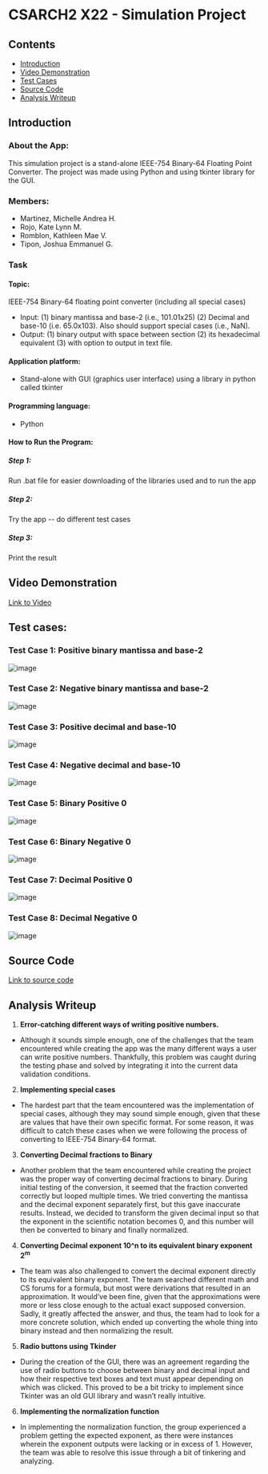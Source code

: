 # CSARCH2 X22 - Simulation Project

## Contents
- [Introduction](https://github.com/michhandreaa/CSARCH2-Binary64FloatingPointConverterSimulationProject?tab=readme-ov-file#introduction)
- [Video Demonstration](https://drive.google.com/drive/folders/1vo1XsZO4flkhuDTrSAO25WQ6_eJbAzoJ?fbclid=IwAR18v4aD8gFXr5OAi47b4o2QzWRjyLqmDtnf1VTd-vw5kqFI5eyj6Qib1dM)
- [Test Cases](https://github.com/michhandreaa/CSARCH2-Binary64FloatingPointConverterSimulationProject?tab=readme-ov-file#test-cases)
- [Source Code](https://github.com/michhandreaa/CSARCH2-Binary64FloatingPointConverterSimulationProject?tab=readme-ov-file#source-code)
- [Analysis Writeup](https://github.com/michhandreaa/CSARCH2-Binary64FloatingPointConverterSimulationProject?tab=readme-ov-file#analysis-writeup)

## Introduction

### About the App:
This simulation project is a stand-alone IEEE-754 Binary-64 Floating Point Converter. The project was made using Python and using tkinter library for the GUI. 

### Members:
- Martinez, Michelle Andrea H.
- Rojo, Kate Lynn M.
- Romblon, Kathleen Mae V.
- Tipon, Joshua Emmanuel G.

### Task
#### Topic: 
IEEE-754 Binary-64 floating point converter (including all special cases)
- Input: (1) binary mantissa and base-2 (i.e., 101.01x25) (2) Decimal and base-10 (i.e. 65.0x103). Also should support special cases (i.e., NaN).
- Output: (1) binary output with space between section (2) its hexadecimal equivalent (3) with option to output in text file.

#### Application platform:
- Stand-alone with GUI (graphics user interface) using a library in python called tkinter

#### Programming language: 
- Python

#### How to Run the Program:

##### Step 1: 
Run .bat file for easier downloading of the libraries used and to run the app

##### Step 2:
Try the app -- do different test cases

##### Step 3:
Print the result

## Video Demonstration 
[Link to Video]([https://drive.google.com/file/d/1hfoP7QvlU_zyE_VCve2NixsC7xWBLO09/view?usp=sharing](https://drive.google.com/drive/folders/1vo1XsZO4flkhuDTrSAO25WQ6_eJbAzoJ?fbclid=IwAR18v4aD8gFXr5OAi47b4o2QzWRjyLqmDtnf1VTd-vw5kqFI5eyj6Qib1dM))

## Test cases:

### Test Case 1: Positive binary mantissa and base-2
![image](https://github.com/michhandreaa/CSARCH2-Binary64FloatingPointConverterSimulationProject/assets/106814132/9a4473ea-33fd-4f34-bf7f-c7c80ef212c5)

### Test Case 2: Negative binary mantissa and base-2
![image](https://github.com/michhandreaa/CSARCH2-Binary64FloatingPointConverterSimulationProject/assets/106814132/b2cb8e42-3a8a-471e-b0d3-f061870d16e3)
  
### Test Case 3: Positive decimal and base-10 
![image](https://github.com/michhandreaa/CSARCH2-Binary64FloatingPointConverterSimulationProject/assets/106814132/797395d5-ac33-49c3-bf4e-c05e876cae54)

### Test Case 4: Negative decimal and base-10 
![image](https://github.com/michhandreaa/CSARCH2-Binary64FloatingPointConverterSimulationProject/assets/106814132/d0dac2f9-4b89-4559-9ffb-15fd4b03b198)

### Test Case 5:  Binary Positive 0 
![image](https://github.com/michhandreaa/CSARCH2-Binary64FloatingPointConverterSimulationProject/assets/106814132/9fc119df-35c2-4dba-b9df-9406aa8e5bab)

### Test Case 6:  Binary Negative 0 
![image](https://github.com/michhandreaa/CSARCH2-Binary64FloatingPointConverterSimulationProject/assets/106814132/38d58bed-d88a-4892-b319-4f3f7f114c35)

### Test Case 7:  Decimal Positive 0 
![image](https://github.com/michhandreaa/CSARCH2-Binary64FloatingPointConverterSimulationProject/assets/106814132/053e1060-71a1-4be2-b4f6-0405827dee2b)

### Test Case 8:  Decimal Negative 0 
![image](https://github.com/michhandreaa/CSARCH2-Binary64FloatingPointConverterSimulationProject/assets/106814132/8e112ac0-66f0-4dc6-893c-ad773e764135)

## Source Code
[Link to source code](https://github.com/michhandreaa/CSARCH2-Binary64FloatingPointConverterSimulationProject/)

## Analysis Writeup
1. <b>Error-catching different ways of writing positive numbers.</b>
- Although it sounds simple enough, one of the challenges that the team encountered while creating the app was the many different ways a user can write positive numbers. Thankfully, this problem was caught during the testing phase and solved by integrating it into the current data validation conditions.
2. <b>Implementing special cases</b>
- The hardest part that the team encountered was the implementation of special cases, although they may sound simple enough, given that these are values that have their own specific format. For some reason, it was difficult to catch these cases when we were following the process of converting to IEEE-754 Binary-64 format.
3. <b>Converting Decimal fractions to Binary</b>
- Another problem that the team encountered while creating the project was the proper way of converting decimal fractions to binary. During initial testing of the conversion, it seemed that the fraction converted correctly but looped multiple times. We tried converting the mantissa and the decimal exponent separately first, but this gave inaccurate results. Instead, we decided to transform the given decimal input so that the exponent in the scientific notation becomes 0, and this number will then be converted to binary and finally normalized.
4. <b>Converting Decimal exponent 10^n to its equivalent binary exponent 2<sup>m</sup></b>
- The team was also challenged to convert the decimal exponent directly to its equivalent binary exponent. The team searched different math and CS forums for a formula, but most were derivations that resulted in an approximation. It would’ve been fine, given that the approximations were more or less close enough to the actual exact supposed conversion. Sadly, it greatly affected the answer, and thus, the team had to look for a more concrete solution, which ended up converting the whole thing into binary instead and then normalizing the result.
5. <b>Radio buttons using Tkinder</b>
- During the creation of the GUI, there was an agreement regarding the use of radio buttons to choose between binary and decimal input and how their respective text boxes and text must appear depending on which was clicked. This proved to be a bit tricky to implement since Tkinter was an old GUI library and wasn’t really intuitive.
6. <b>Implementing the normalization function</b>
- In implementing the normalization function, the group experienced a problem getting the expected exponent, as there were instances wherein the exponent outputs were lacking or in excess of 1. However, the team was able to resolve this issue through a bit of tinkering and analyzing. 
